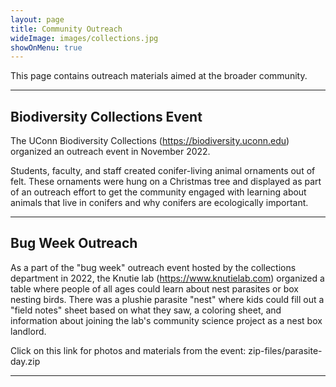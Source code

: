 ```yaml
---
layout: page
title: Community Outreach
wideImage: images/collections.jpg
showOnMenu: true
---
```

This page contains outreach materials aimed at the broader community.

<hr class="major"/>

## Biodiversity Collections Event

The UConn Biodiversity Collections (<a href="url">https://biodiversity.uconn.edu</a>) organized an outreach event in November 2022. 

Students, faculty, and staff created conifer-living animal ornaments out of felt. These ornaments were hung on a Christmas tree and displayed as part of an outreach effort to get the community engaged with learning about animals that live in conifers and why conifers are ecologically important.

<hr class="major"/>

## Bug Week Outreach

As a part of the "bug week" outreach event hosted by the collections department in 2022, the Knutie lab (<a href="url">https://www.knutielab.com</a>) organized a table where people of all ages could learn about nest parasites or box nesting birds. There was a plushie parasite "nest" where kids could fill out a "field notes" sheet based on what they saw, a coloring sheet, and information about joining the lab's community science project as a nest box landlord.

Click on this link for photos and materials from the event: zip-files/parasite-day.zip


<hr class="major"/>
